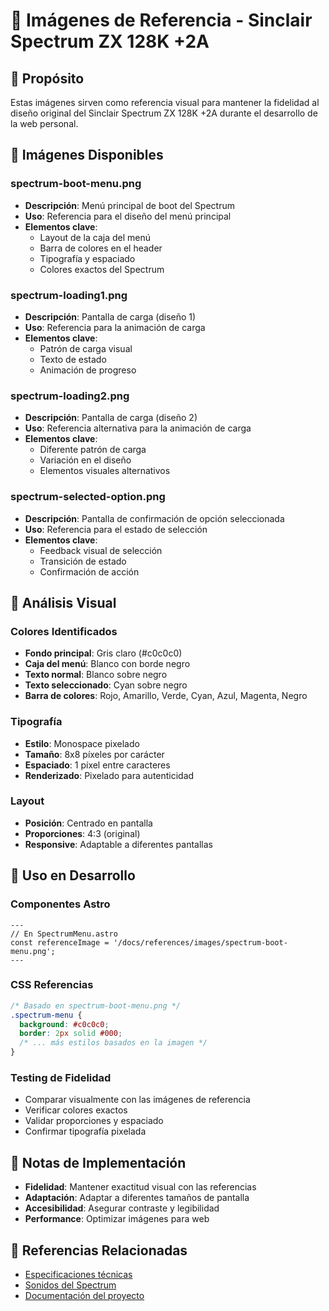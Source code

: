 # 📸 Imágenes de Referencia - Sinclair Spectrum ZX 128K +2A

## 🎯 Propósito

Estas imágenes sirven como referencia visual para mantener la fidelidad al diseño original del Sinclair Spectrum ZX 128K +2A durante el desarrollo de la web personal.

## 📁 Imágenes Disponibles

### **spectrum-boot-menu.png**
- **Descripción**: Menú principal de boot del Spectrum
- **Uso**: Referencia para el diseño del menú principal
- **Elementos clave**: 
  - Layout de la caja del menú
  - Barra de colores en el header
  - Tipografía y espaciado
  - Colores exactos del Spectrum

### **spectrum-loading1.png**
- **Descripción**: Pantalla de carga (diseño 1)
- **Uso**: Referencia para la animación de carga
- **Elementos clave**:
  - Patrón de carga visual
  - Texto de estado
  - Animación de progreso

### **spectrum-loading2.png**
- **Descripción**: Pantalla de carga (diseño 2)
- **Uso**: Referencia alternativa para la animación de carga
- **Elementos clave**:
  - Diferente patrón de carga
  - Variación en el diseño
  - Elementos visuales alternativos

### **spectrum-selected-option.png**
- **Descripción**: Pantalla de confirmación de opción seleccionada
- **Uso**: Referencia para el estado de selección
- **Elementos clave**:
  - Feedback visual de selección
  - Transición de estado
  - Confirmación de acción

## 🎨 Análisis Visual

### **Colores Identificados**
- **Fondo principal**: Gris claro (#c0c0c0)
- **Caja del menú**: Blanco con borde negro
- **Texto normal**: Blanco sobre negro
- **Texto seleccionado**: Cyan sobre negro
- **Barra de colores**: Rojo, Amarillo, Verde, Cyan, Azul, Magenta, Negro

### **Tipografía**
- **Estilo**: Monospace pixelado
- **Tamaño**: 8x8 píxeles por carácter
- **Espaciado**: 1 píxel entre caracteres
- **Renderizado**: Pixelado para autenticidad

### **Layout**
- **Posición**: Centrado en pantalla
- **Proporciones**: 4:3 (original)
- **Responsive**: Adaptable a diferentes pantallas

## 🔧 Uso en Desarrollo

### **Componentes Astro**
```astro
---
// En SpectrumMenu.astro
const referenceImage = '/docs/references/images/spectrum-boot-menu.png';
---
```

### **CSS Referencias**
```css
/* Basado en spectrum-boot-menu.png */
.spectrum-menu {
  background: #c0c0c0;
  border: 2px solid #000;
  /* ... más estilos basados en la imagen */
}
```

### **Testing de Fidelidad**
- Comparar visualmente con las imágenes de referencia
- Verificar colores exactos
- Validar proporciones y espaciado
- Confirmar tipografía pixelada

## 📝 Notas de Implementación

- **Fidelidad**: Mantener exactitud visual con las referencias
- **Adaptación**: Adaptar a diferentes tamaños de pantalla
- **Accesibilidad**: Asegurar contraste y legibilidad
- **Performance**: Optimizar imágenes para web

## 🔗 Referencias Relacionadas

- [Especificaciones técnicas](../specs/spectrum-specs.md)
- [Sonidos del Spectrum](../sounds/spectrum-sounds.md)
- [Documentación del proyecto](../../../project-spec.md)
